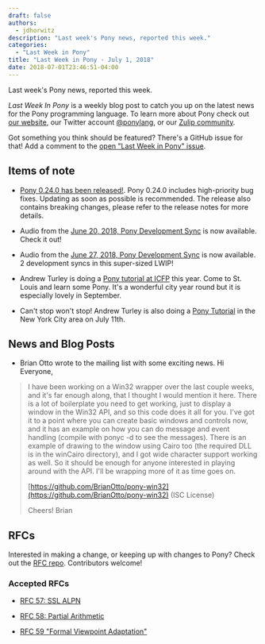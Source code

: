 ```yaml
---
draft: false
authors:
  - jdhorwitz
description: "Last week's Pony news, reported this week."
categories:
  - "Last Week in Pony"
title: "Last Week in Pony - July 1, 2018"
date: 2018-07-01T23:46:51-04:00
---
```


Last week's Pony news, reported this week.

<!-- more -->

_Last Week In Pony_ is a weekly blog post to catch you up on the latest news for the Pony programming language. To learn more about Pony check out [our website](https://ponylang.io), our Twitter account [@ponylang](https://twitter.com/ponylang), or our [Zulip community](https://ponylang.zulipchat.com).

Got something you think should be featured? There's a GitHub issue for that! Add a comment to the [open "Last Week in Pony" issue](https://github.com/ponylang/ponylang.github.io/issues?q=is%3Aissue+is%3Aopen+label%3Alast-week-in-pony).

## Items of note

- [Pony 0.24.0 has been released!](https://github.com/ponylang/ponyc/releases/tag/0.24.0). Pony 0.24.0 includes high-priority bug fixes. Updating as soon as possible is recommended. The release also contains breaking changes, please refer to the release notes for more details.

- Audio from the [June 20, 2018, Pony Development Sync](https://vimeo.com/videos/915362904) is now available. Check it out!

- Audio from the [June 27, 2018, Pony Development Sync](https://vimeo.com/videos/915363175) is now available. 2 development syncs in this super-sized LWIP!

- Andrew Turley is doing a [Pony tutorial at ICFP](https://icfp18.sigplan.org/event/icfp-2018-tutorials-writing-a-chat-system-in-pony) this year. Come to St. Louis and learn some Pony. It's a wonderful city year round but it is especially lovely in September.

- Can't stop won't stop! Andrew Turley is also doing a [Pony Tutorial](https://ponylang101.splashthat.com/) in the New York City area on July 11th.

## News and Blog Posts

- Brian Otto wrote to the mailing list with some exciting news. Hi Everyone,

> I have been working on a Win32 wrapper over the last couple weeks, and it's far enough along, that I thought I would mention it here.
> There is a lot of boilerplate you need to get working, just to display a window in the Win32 API, and so this code does it all for you. I've got it to a point where you can create basic windows and controls now, and it has an example on how you can do message and event handling (compile with ponyc -d to see the messages). There is an example of drawing to the window using Cairo too (the required DLL is in the winCairo directory), and I got wide character support working as well. So it should be enough for anyone interested in playing around with the API. I'll be wrapping more of it as time goes on.
>
> [https://github.com/BrianOtto/pony-win32](https://github.com/BrianOtto/pony-win32) (ISC License)
>
> Cheers!
> Brian

## RFCs

Interested in making a change, or keeping up with changes to Pony? Check out the [RFC repo](https://github.com/ponylang/rfcs). Contributors welcome!

### Accepted RFCs

- [RFC 57: SSL ALPN](https://github.com/ponylang/rfcs/blob/main/text/0057-ssl-alpn.md)

- [RFC 58: Partial Arithmetic](https://github.com/ponylang/ponyc/issues/2814)

- [RFC 59 "Formal Viewpoint Adaptation"](https://github.com/ponylang/rfcs/blob/main/text/0059-formal-viewpoint-adaptation.md)
